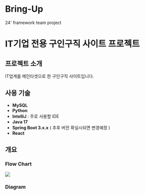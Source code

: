# Bring-Up

24' framework team project

# IT기업 전용 구인구직 사이트 프로젝트

## 프로젝트 소개

IT업계를 메인타겟으로 한 구인구직 사이트입니다.

## 사용 기술

- **MySQL**
- **Python**
- **IntelliJ** : 주로 사용할 IDE
- **Java 17**
- **Spring Boot 3.x.x** ( 추후 버전 확실시되면 변경예정 )
- **React**

## 개요
### Flow Chart
<img src="https://github.com/pojun406/Bring-Up/blob/main/imagefile/BringUp-FlowChart.png">

### Diagram
